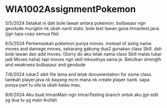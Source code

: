 # WIA1002AssignmentPokemon

5/5/2024
Setakat ni dah bole lawan antara pokemon. bulbasaur ngn geodude mungkin nk ubah nanti stats. bole test lawan guna Imrantest.java.
(jgn lupa copy semua file)

6/5/2024
Perkemaskan pokemon punya moves. instead of asing nama moves and damage moves, sekarang gabung dua2 gunakan class Skill. dah bole lawan dan add moves.
(Sorry do aku letak nama class Skill malas tukar jadi Moves haha) tapi moves ngn skill mksudnya sama je.
Betulkan strength and weakness bulbasaur and geodude


7/6/2024
tukar2 sikit file lama and letak documentation for some class.
tambah player.java nk bayang mcm mana nk create player nanti.
sapa punya part tu sila la ubah kalau mau.

8/6/2024
Aku buat ImranMain ngn ImranTesting branch untuk aku
jgn edit yg dua tu
yg main ikutlah
